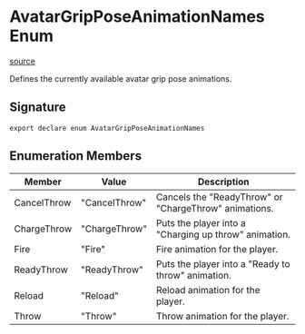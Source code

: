 # AvatarGripPoseAnimationNames Enum

[source](https://developers.meta.com/horizon-worlds/reference/2.0.0/core_avatargripposeanimationnames)

Defines the currently available avatar grip pose animations.

## Signature

```
export declare enum AvatarGripPoseAnimationNames
```

## Enumeration Members

| Member | Value | Description |
| --- | --- | --- |
| CancelThrow | "CancelThrow" | Cancels the "ReadyThrow" or "ChargeThrow" animations. |
| ChargeThrow | "ChargeThrow" | Puts the player into a "Charging up throw" animation. |
| Fire | "Fire" | Fire animation for the player. |
| ReadyThrow | "ReadyThrow" | Puts the player into a "Ready to throw" animation. |
| Reload | "Reload" | Reload animation for the player. |
| Throw | "Throw" | Throw animation for the player. |
